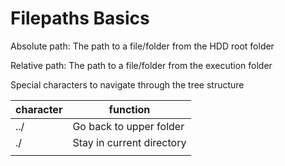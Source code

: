 # Filepaths Basics

Absolute path:
The path to a file/folder from the HDD root folder

Relative path:
The path to a file/folder from the execution folder

Special characters to navigate through the tree structure

|character|function|
|--|--|
|../   |Go back to upper folder|
|./    |Stay in current directory|
|      |       |
 